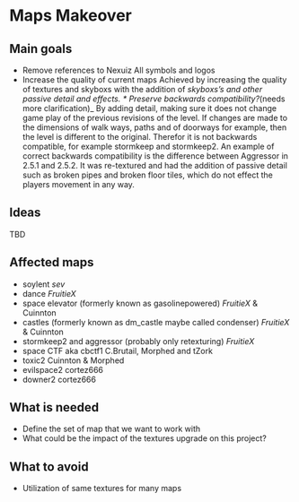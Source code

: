Maps Makeover
=============

Main goals
----------

-   Remove references to Nexuiz
    All symbols and logos
-   Increase the quality of current maps
    Achieved by increasing the quality of textures and skyboxs with the addition of *skyboxs’s and other passive detail and effects.
    \* Preserve backwards compatibility?*(needs more clarification)\_
    By adding detail, making sure it does not change game play of the previous revisions of the level. If changes are made to the dimensions of walk ways, paths and of doorways for example, then the level is different to the original. Therefor it is not backwards compatible, for example stormkeep and stormkeep2.
    An example of correct backwards compatibility is the difference between Aggressor in 2.5.1 and 2.5.2. It was re-textured and had the addition of passive detail such as broken pipes and broken floor tiles, which do not effect the players movement in any way.

Ideas
-----

TBD

Affected maps
-------------

-   soylent *sev*
-   dance *FruitieX*
-   space elevator (formerly known as gasolinepowered) *FruitieX* & Cuinnton
-   castles (formerly known as dm\_castle maybe called condenser) *FruitieX* & Cuinnton
-   stormkeep2 and aggressor (probably only retexturing) *FruitieX*
-   space CTF aka cbctf1 C.Brutail, Morphed and tZork
-   toxic2 Cuinnton & Morphed
-   evilspace2 cortez666
-   downer2 cortez666

What is needed
--------------

-   Define the set of map that we want to work with
-   What could be the impact of the textures upgrade on this project?

What to avoid
-------------

-   Utilization of same textures for many maps

